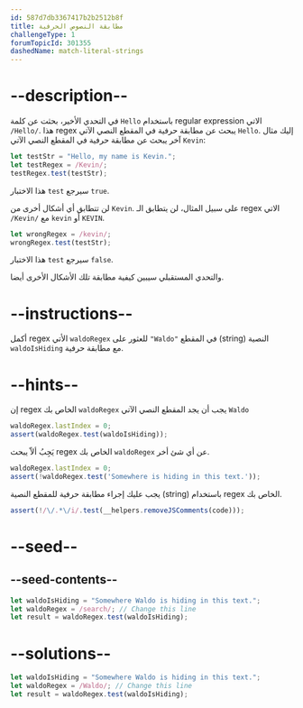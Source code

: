 ```yaml
---
id: 587d7db3367417b2b2512b8f
title: مطابقة النصوص الحرفية
challengeType: 1
forumTopicId: 301355
dashedName: match-literal-strings
---
```


# --description--

في التحدي الأخير، بحثت عن كلمة `Hello` باستخدام regular expression الاتي `/Hello/`. هذا regex يبحث عن مطابقة حرفية في المقطع النصي الآتي `Hello`. إليك مثال آخر يبحث عن مطابقة حرفية في المقطع النصي الآتي `Kevin`:

```js
let testStr = "Hello, my name is Kevin.";
let testRegex = /Kevin/;
testRegex.test(testStr);
```

هذا الاختبار `test` سيرجع `true`.

لن تتطابق أي أشكال أخرى من `Kevin`. على سبيل المثال، لن يتطابق الـ regex الاتي `/Kevin/` مع `kevin` أو `KEVIN`.

```js
let wrongRegex = /kevin/;
wrongRegex.test(testStr);
```

هذا الاختبار `test` سيرجع `false`.

والتحدي المستقبلي سيبين كيفية مطابقة تلك الأشكال الأخرى أيضا.

# --instructions--

أكمل regex الأتي `waldoRegex` للعثور على `"Waldo"` في المقطع (string) النصية `waldoIsHiding` مع مطابقة حرفية.

# --hints--

إن regex الخاص بك `waldoRegex` يجب أن يجد المقطع النصي الآتي `Waldo`

```js
waldoRegex.lastIndex = 0;
assert(waldoRegex.test(waldoIsHiding));
```

يَجِبُ ألاّ يبحث regex الخاص بك `waldoRegex` عن أي شئ أخر.

```js
waldoRegex.lastIndex = 0;
assert(!waldoRegex.test('Somewhere is hiding in this text.'));
```

يجب عليك إجراء مطابقة حرفية للمقطع النصية (string) باستخدام regex الخاص بك.

```js
assert(!/\/.*\/i/.test(__helpers.removeJSComments(code)));
```

# --seed--

## --seed-contents--

```js
let waldoIsHiding = "Somewhere Waldo is hiding in this text.";
let waldoRegex = /search/; // Change this line
let result = waldoRegex.test(waldoIsHiding);
```

# --solutions--

```js
let waldoIsHiding = "Somewhere Waldo is hiding in this text.";
let waldoRegex = /Waldo/; // Change this line
let result = waldoRegex.test(waldoIsHiding);
```

